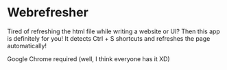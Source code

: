 # Webrefresher
Tired of refreshing the html file while writing a website or UI? Then this app is definitely for you! It detects Ctrl + S shortcuts and refreshes the page automatically!

Google Chrome required (well, I think everyone has it XD)
